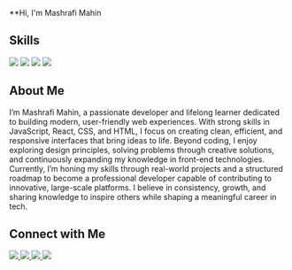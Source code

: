 **Hi, I'm Mashrafi Mahin

## Skills  
<p align="left">
  <img src="https://img.shields.io/badge/React-61DAFB?style=for-the-badge&logo=react&logoColor=black" />
  <img src="https://img.shields.io/badge/JavaScript-F7DF1E?style=for-the-badge&logo=javascript&logoColor=black" />
  <img src="https://img.shields.io/badge/CSS3-1572B6?style=for-the-badge&logo=css3&logoColor=white" />
  <img src="https://img.shields.io/badge/HTML5-E34F26?style=for-the-badge&logo=html5&logoColor=white" />
</p>  


## About Me  

I’m Mashrafi Mahin, a passionate developer and lifelong learner dedicated to building modern, user-friendly web experiences. With strong skills in JavaScript, React, CSS, and HTML, I focus on creating clean, efficient, and responsive interfaces that bring ideas to life. Beyond coding, I enjoy exploring design principles, solving problems through creative solutions, and continuously expanding my knowledge in front-end technologies. Currently, I’m honing my skills through real-world projects and a structured roadmap to become a professional developer capable of contributing to innovative, large-scale platforms. I believe in consistency, growth, and sharing knowledge to inspire others while shaping a meaningful career in tech.


## Connect with Me  
<p align="left">
  <a href="https://www.facebook.com/mrdodo0" target="_blank">
    <img src="https://img.shields.io/badge/Facebook-1877F2?style=for-the-badge&logo=facebook&logoColor=white" />
  </a>
  <a href="https://www.instagram.com/mashrafi.devs" target="_blank">
    <img src="https://img.shields.io/badge/Instagram-E4405F?style=for-the-badge&logo=instagram&logoColor=white" />
  </a>
  <a href="https://www.linkedin.com/in/mashrafidevs" target="_blank">
    <img src="https://img.shields.io/badge/LinkedIn-0A66C2?style=for-the-badge&logo=linkedin&logoColor=white" />
  </a>
  <a href="https://www.youtube.com/@mahin2ix" target="_blank">
    <img src="https://img.shields.io/badge/YouTube-FF0000?style=for-the-badge&logo=youtube&logoColor=white" />
  </a>
</p>
